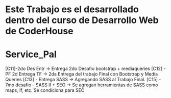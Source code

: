 # Este Trabajo es el desarrollado dentro del curso de Desarrollo Web de CoderHouse
# Service_Pal
[C11]-2do Des Entr -> Entrega 2do Desafio bootstrap + mediaqueries
[C12] - PF 2d Entrega TF -> 2da Entrega del trabajo Final con Bootstrap y Media Queries
[C13] - Entrega SASS -> Agregando SASS al Trabajo Final. 
[C15] - 7mo desafio - SASS II + SEO -> Se agregan herramientas de SASS como maps, If, etc. Se condiciona para SEO 
